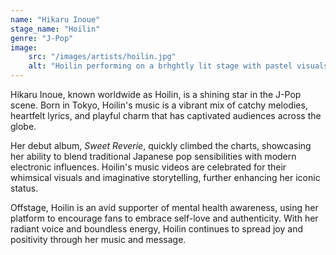```yaml
---
name: "Hikaru Inoue"
stage_name: "Hoilin"
genre: "J-Pop"
image: 
    src: "/images/artists/hoilin.jpg"
    alt: "Hoilin performing on a brhghtly lit stage with pastel visuals"
---
```


Hikaru Inoue, known worldwide as Hoilin, is a shining star in the J-Pop scene. Born in Tokyo, Hoilin's music is a vibrant mix of catchy melodies, heartfelt lyrics, and playful charm that has captivated audiences across the globe.

Her debut album, *Sweet Reverie*, quickly climbed the charts, showcasing her ability to blend traditional Japanese pop sensibilities with modern electronic influences. Hoilin's music videos are celebrated for their whimsical visuals and imaginative storytelling, further enhancing her iconic status.

Offstage, Hoilin is an avid supporter of mental health awareness, using her platform to encourage fans to embrace self-love and authenticity. With her radiant voice and boundless energy, Hoilin continues to spread joy and positivity through her music and message.
